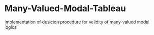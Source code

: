 # Many-Valued-Modal-Tableau
Implementation of desicion procedure for validity of many-valued modal logics
